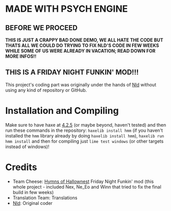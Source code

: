 # MADE WITH PSYCH ENGINE
## BEFORE WE PROCEED
**THIS IS JUST A CRAPPY BAD DONE DEMO, WE ALL HATE THE CODE BUT THATS ALL WE COULD DO TRYING TO FIX NLD'S CODE IN FEW WEEKS WHILE SOME OF US WERE ALREADY IN VACATION; READ DOWN FOR MORE INFOS!!**

## THIS IS A FRIDAY NIGHT FUNKIN' MOD!!!
This project's coding part was originally under the hands of [Nld](https://www.github.com/NLD-Dev) without using any kind of repository or GitHub.

# Installation and Compiling
Make sure to have haxe at [4.2.5](https://haxe.org/download/version/4.2.5/) (or maybe beyond, haven't tested) and then run these commands in the repository: `haxelib install hmm` (if you haven't installed the `hmm` library already by doing `haxelib install hmm`), `haxelib run hmm install` and then for compiling just `lime test windows` (or other targets instead of windows)!

# Credits
- Team Cheese: [Hymns of Hallownest](https://twitter.com/hk_fnf) Friday Night Funkin' mod (this whole project - included Nex, Ne_Eo and Winn that tried to fix the final build in few weeks)
- Translation Team: Translations
- [Nld](https://www.github.com/NLD-Dev): Original coder
